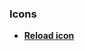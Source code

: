 ### Icons
* [**Reload icon**](https://www.flaticon.com/free-icon/reload_10138472?term=loading&page=1&position=8&origin=search&related_id=10138472)